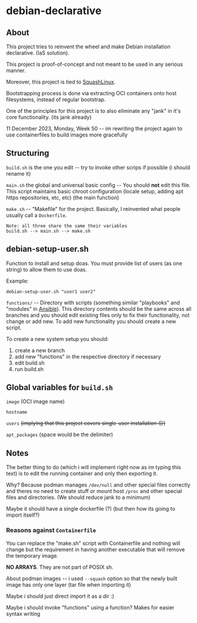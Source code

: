 # debian-declarative

## About
This project tries to reinvent the wheel and make Debian installation declarative. (IaS solution).

This project is proof-of-concept and not meant to be used in any serious manner.

Moreover, this project is tied to [SquashLinux](https://github.com/herzeleid02/squashlinux).

Bootstrapping process is done via extracting OCI containers onto host filesystems, instead of regular bootstrap.

One of the principles for this project is to also eliminate any "jank" in it's core functionality. (its jank already)

11 December 2023, Monday, Week 50 -- im rewriting the project again to use containerfiles to build images more gracefully

## Structuring
`build.sh` is the one you edit -- try to invoke other scrips if possible (i should rename it)

`main.sh` the global and universal basic config -- You should **not** edit this file. This script maintains basic chroot configuration (locale setup, adding apt https repositories, etc, etc) (the main function)

`make.sh` -- "Makefile" for the project. Basically, I reinvented what people usually call a `Dockerfile`.

```
Note: all three share the same their variables
build.sh --> main.sh --> make.sh
```

## debian-setup-user.sh
Function to install and setup doas. You must provide list of users (as one string) to allow them to use doas.

Example:
```
debian-setup-user.sh "user1 user2"
```

`functions/` -- Directory with scripts (something similar "playbooks" and "modules" in [Ansible](https://github.com/ansible/ansible)). This directory contents should be the same across all branches and you should edit existing files only to fix their functionality, not change or add new. To add new functionality you should create a new script.

To create a new system setup you should:
1) create a new branch
2) add new "functions" in the respective directory if necessary
3) edit build.sh
4) run build.sh

## Global variables for `build.sh`
`image` (OCI image name)

`hostname`

`users` ~~(implying that this project covers single-user installation 😖)~~

`apt_packages` (space would be the delimiter)

## Notes
The better thing to do (which i will implement right now as im typing this text) is to edit the running container and only then exporting it.

Why? Because podman manages `/dev/null` and other special files correctly and theres no need to create stuff or mount host `/proc` and other special files and directories. (We should reduce jank to a minimum)

Maybe it should have a single dockerfile (?) (but then how its going to import itself?)

### Reasons against `Containerfile`
You can replace the "make.sh" script with Containerfile and nothing will change but the requirement in having another executable that will remove the temporary image.

**NO ARRAYS**. They are not part of POSIX sh.

About podman images -- i used `--squash` option so that the newly built image has only one layer (tar file when importing it)

Maybe i should just direct import it as a dir :)

Maybe i should invoke "functions" using a function? Makes for easier syntax writing
